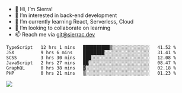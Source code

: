 - 👋 Hi, I’m Sierra!
- 👀 I’m interested in back-end development
- 🌱 I’m currently learning React, Serverless, Cloud
- 💞️ I’m looking to collaborate on learning
- 📫 Reach me via git@sierrac.dev

<!--START_SECTION:waka-->

```text
TypeScript   12 hrs 1 mins   ██████████▒░░░░░░░░░░░░░░   41.52 %
JSX          9 hrs 6 mins    ████████░░░░░░░░░░░░░░░░░   31.41 %
SCSS         3 hrs 30 mins   ███░░░░░░░░░░░░░░░░░░░░░░   12.08 %
JavaScript   2 hrs 27 mins   ██░░░░░░░░░░░░░░░░░░░░░░░   08.47 %
GraphQL      0 hrs 38 mins   ▓░░░░░░░░░░░░░░░░░░░░░░░░   02.18 %
PHP          0 hrs 21 mins   ▒░░░░░░░░░░░░░░░░░░░░░░░░   01.23 %
```

<!--END_SECTION:waka-->


![](https://hit.yhype.me/github/profile?user_id=7351311)
